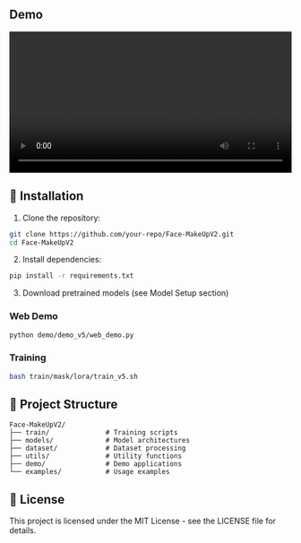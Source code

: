 ## Demo
<p align="center">
  <video src="./assets/demo3.mp4" controls width="100%">
    Your browser does not support the video tag.
  </video>
</p>

## 🚀 Installation

1. Clone the repository:
```bash
git clone https://github.com/your-repo/Face-MakeUpV2.git
cd Face-MakeUpV2
```

2. Install dependencies:
```bash
pip install -r requirements.txt
```

3. Download pretrained models (see Model Setup section)


### Web Demo
```bash
python demo/demo_v5/web_demo.py
```

### Training
```bash
bash train/mask/lora/train_v5.sh
```

## 📁 Project Structure

```
Face-MakeUpV2/
├── train/              # Training scripts
├── models/             # Model architectures
├── dataset/            # Dataset processing
├── utils/              # Utility functions
├── demo/               # Demo applications
└── examples/           # Usage examples
```

## 📄 License

This project is licensed under the MIT License - see the LICENSE file for details.


